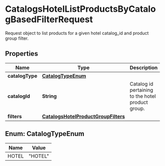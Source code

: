 

# CatalogsHotelListProductsByCatalogBasedFilterRequest

Request object to list products for a given hotel catalog_id and product group filter.

## Properties

| Name | Type | Description | Notes |
|------------ | ------------- | ------------- | -------------|
|**catalogType** | [**CatalogTypeEnum**](#CatalogTypeEnum) |  |  |
|**catalogId** | **String** | Catalog id pertaining to the hotel product group. |  |
|**filters** | [**CatalogsHotelProductGroupFilters**](CatalogsHotelProductGroupFilters.md) |  |  |



## Enum: CatalogTypeEnum

| Name | Value |
|---- | -----|
| HOTEL | &quot;HOTEL&quot; |



